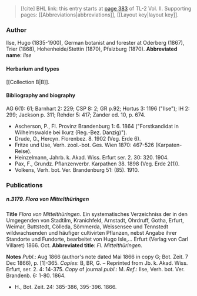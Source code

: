 > [!cite] BHL link: this entry starts at [page 383](https://www.biodiversitylibrary.org/page/33068625) of TL-2 Vol. II.
> Supporting pages: [[Abbreviations|abbreviations]], [[Layout key|layout key]].

### Author

Ilse, Hugo (1835-1900), German botanist and forester at Oderberg (1867), Trier (1868), Hohenheide/Stettin (1870), Pfalzburg (1870). 
**Abbreviated name**: *Ilse*

#### Herbarium and types

[[Collection B|B]].

#### Bibliography and biography

AG 6(1): 61; Barnhart 2: 229; CSP 8: 2; GR p.92; Hortus 3: 1196 ("Ilse"); IH 2: 299; Jackson p. 311; Rehder 5: 417; Zander ed. 10, p. 674.
- Ascherson, P., Fl. Provinz Brandenburg 1: 6. 1864 ("Forstkandidat in Wilhelmswalde bei Ikurz (Reg.-Bez. Danzig)").
- Drude, O., Hercyn. Florenbez. 8. 1902 (Veg. Erde 6).
- Fritze und Use, Verh. zool.-bot. Ges. Wien 1870: 467-526 (Karpaten-Reise).
- Heinzelmann, Jahrb. k. Akad. Wiss. Erfurt ser. 2. 30: 320. 1904.
- Pax, F., Grundz. Pflanzenverbr. Karpathen 38. 1898 (Veg. Erde 2(1)).
- Volkens, Verh. bot. Ver. Brandenburg 51: (85). 1910.

### Publications

##### n.3179. Flora von Mittelthüringen

**Title**
*Flora von Mittelthüringen*. Ein systematisches Verzeichniss der in den Umgegenden von Stadtilm, Kranichfeld, Arnstadt, Ohrdruff, Gotha, Erfurt, Weimar, Buttstedt, Cölleda, Sömmerda, Weissensee und Tennstedt wildwachsenden und häufiger cultivirten Pflanzen, nebst Angabe ihrer Standorte und Fundorte, bearbeitet von Hugo Isle,... Erfurt (Verlag von Carl Villaret) 1866. Oct.
**Abbreviated title**: *Fl. Mittelthüringen*.

**Notes**
*Publ*.: Aug 1866 (author's note dated Mai 1866 in copy G; Bot. Zeit. 7 Dec 1866), p. \[1\]-365.
*Copies*: B, BR, G. – Reprinted from Jb. k. Akad. Wiss. Erfurt, ser. 2. 4: 14-375. *Copy* of journal *publ*.: M.
*Ref*.: Ilse, Verh. bot. Ver. Brandenb. 6: 1-80. 1864.
- H., Bot. Zeit. 24: 385-386, 395-396. 1866.

